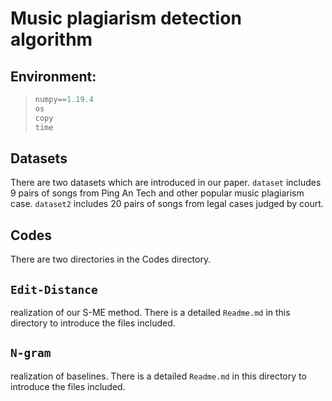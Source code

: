 # Music plagiarism detection algorithm
## Environment:
>```python
>numpy==1.19.4
>os
>copy
>time
>```
## Datasets
There are two datasets which are introduced in our paper. `dataset` includes 9 pairs of songs from Ping An Tech and other popular music plagiarism case. `dataset2` includes 20 pairs of songs from legal cases judged by court. 
## Codes
There are two directories in the Codes directory.
## `Edit-Distance`
realization of our S-ME method. There is a detailed `Readme.md` in this directory to introduce the files included.
## `N-gram`
realization of baselines. There is a detailed `Readme.md` in this directory to introduce the files included.